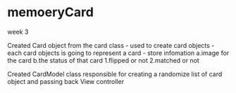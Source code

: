# memoeryCard
week 3

Created Card object from the card class
    - used  to create card objects
    - each card objects is going to represent a card
    - store infomation 
            a.image for the card
            b.the status of that card
                1.flipped or not
                2.matched or not 
            
Created CardModel class
    responsible for creating a randomize list of card object and passing back
View controller
